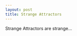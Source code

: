 ```yaml
---
layout: post
title: Strange Attractors
---
```


Strange Attractors are strange...

<div id="sketch-holder">
<script language="javascript" type="text/javascript" src="/post_content/strange_attractors/attractor.js"></script>
</div>